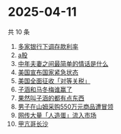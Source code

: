 # 2025-04-11

共 10 条

<!-- BEGIN -->
<!-- 最后更新时间 Fri Apr 11 2025 03:12:36 GMT+0800 (China Standard Time) -->

1. [多家银行下调存款利率](https://www.zhihu.com/search?q=%E5%A4%9A%E5%AE%B6%E9%93%B6%E8%A1%8C%E4%B8%8B%E8%B0%83%E5%AD%98%E6%AC%BE%E5%88%A9%E7%8E%87)
1. [a股](https://www.zhihu.com/search?q=a%E8%82%A1)
1. [中年夫妻之间最简单的情话是什么](https://www.zhihu.com/search?q=%E4%B8%AD%E5%B9%B4%E5%A4%AB%E5%A6%BB%E4%B9%8B%E9%97%B4%E6%9C%80%E7%AE%80%E5%8D%95%E7%9A%84%E6%83%85%E8%AF%9D%E6%98%AF%E4%BB%80%E4%B9%88)
1. [美国宣布国家紧急状态](https://www.zhihu.com/search?q=%E7%BE%8E%E5%9B%BD%E5%AE%A3%E5%B8%83%E5%9B%BD%E5%AE%B6%E7%B4%A7%E6%80%A5%E7%8A%B6%E6%80%81)
1. [美国全面征收「对等关税」](https://www.zhihu.com/search?q=%E7%BE%8E%E5%9B%BD%E5%85%A8%E9%9D%A2%E5%BE%81%E6%94%B6%E3%80%8C%E5%AF%B9%E7%AD%89%E5%85%B3%E7%A8%8E%E3%80%8D)
1. [子涵和马冬梅谁赢了](https://www.zhihu.com/search?q=%E5%AD%90%E6%B6%B5%E5%92%8C%E9%A9%AC%E5%86%AC%E6%A2%85%E8%B0%81%E8%B5%A2%E4%BA%86)
1. [果然叫子涵的都有点东西](https://www.zhihu.com/search?q=%E6%9E%9C%E7%84%B6%E5%8F%AB%E5%AD%90%E6%B6%B5%E7%9A%84%E9%83%BD%E6%9C%89%E7%82%B9%E4%B8%9C%E8%A5%BF)
1. [男子在山姆采购550万元商品遭冒领](https://www.zhihu.com/search?q=%E7%94%B7%E5%AD%90%E5%9C%A8%E5%B1%B1%E5%A7%86%E9%87%87%E8%B4%AD550%E4%B8%87%E5%85%83%E5%95%86%E5%93%81%E9%81%AD%E5%86%92%E9%A2%86)
1. [网传大量「人造蛋」流入市场](https://www.zhihu.com/search?q=%E7%BD%91%E4%BC%A0%E5%A4%A7%E9%87%8F%E3%80%8C%E4%BA%BA%E9%80%A0%E8%9B%8B%E3%80%8D%E6%B5%81%E5%85%A5%E5%B8%82%E5%9C%BA)
1. [甲亢哥长沙](https://www.zhihu.com/search?q=%E7%94%B2%E4%BA%A2%E5%93%A5%E9%95%BF%E6%B2%99)

<!-- END -->
